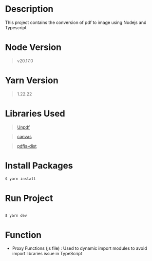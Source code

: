 # Description

This project contains the conversion of pdf to image using Nodejs and Typescript

# Node Version

> v20.17.0

# Yarn Version

> 1.22.22

# Libraries Used

> [Unpdf](https://www.npmjs.com/package/unpdf)

> [canvas](https://www.npmjs.com/package/canvas)

> [pdfjs-dist](https://www.npmjs.com/package/pdfjs-dist)

# Install Packages

```bash
$ yarn install
```

# Run Project

```bash

$ yarn dev

```

# Function

- Proxy Functions (js file) : Used to dynamic import modules to avoid import libraries issue in TypeScript
